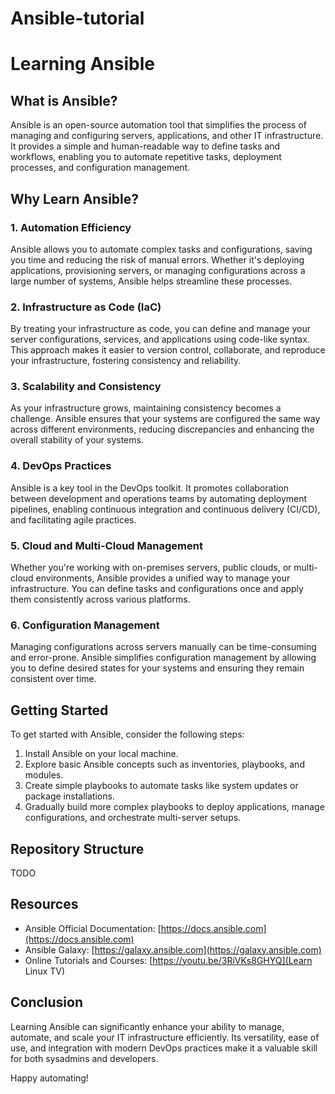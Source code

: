 # Ansible-tutorial

# Learning Ansible

## What is Ansible?

Ansible is an open-source automation tool that simplifies the process of managing and configuring servers, applications, and other IT infrastructure. It provides a simple and human-readable way to define tasks and workflows, enabling you to automate repetitive tasks, deployment processes, and configuration management.

## Why Learn Ansible?

### **1. Automation Efficiency**

Ansible allows you to automate complex tasks and configurations, saving you time and reducing the risk of manual errors. Whether it's deploying applications, provisioning servers, or managing configurations across a large number of systems, Ansible helps streamline these processes.

### **2. Infrastructure as Code (IaC)**

By treating your infrastructure as code, you can define and manage your server configurations, services, and applications using code-like syntax. This approach makes it easier to version control, collaborate, and reproduce your infrastructure, fostering consistency and reliability.

### **3. Scalability and Consistency**

As your infrastructure grows, maintaining consistency becomes a challenge. Ansible ensures that your systems are configured the same way across different environments, reducing discrepancies and enhancing the overall stability of your systems.

### **4. DevOps Practices**

Ansible is a key tool in the DevOps toolkit. It promotes collaboration between development and operations teams by automating deployment pipelines, enabling continuous integration and continuous delivery (CI/CD), and facilitating agile practices.

### **5. Cloud and Multi-Cloud Management**

Whether you're working with on-premises servers, public clouds, or multi-cloud environments, Ansible provides a unified way to manage your infrastructure. You can define tasks and configurations once and apply them consistently across various platforms.

### **6. Configuration Management**

Managing configurations across servers manually can be time-consuming and error-prone. Ansible simplifies configuration management by allowing you to define desired states for your systems and ensuring they remain consistent over time.

## Getting Started

To get started with Ansible, consider the following steps:

1. Install Ansible on your local machine.
2. Explore basic Ansible concepts such as inventories, playbooks, and modules.
3. Create simple playbooks to automate tasks like system updates or package installations.
4. Gradually build more complex playbooks to deploy applications, manage configurations, and orchestrate multi-server setups.

## Repository Structure

TODO

## Resources

- Ansible Official Documentation: [https://docs.ansible.com](https://docs.ansible.com)
- Ansible Galaxy: [https://galaxy.ansible.com](https://galaxy.ansible.com)
- Online Tutorials and Courses: [https://youtu.be/3RiVKs8GHYQ](Learn Linux TV)

## Conclusion

Learning Ansible can significantly enhance your ability to manage, automate, and scale your IT infrastructure efficiently. Its versatility, ease of use, and integration with modern DevOps practices make it a valuable skill for both sysadmins and developers.

Happy automating!

